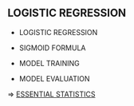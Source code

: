 ## LOGISTIC REGRESSION

- LOGISTIC REGRESSION 

- SIGMOID FORMULA

- MODEL TRAINING

- MODEL EVALUATION

=> [ESSENTIAL STATISTICS](https://docs.google.com/spreadsheets/d/1n53VYOBWDdPuCPcoxkatNtCC7MLfR9fLl-9BWlsbRT0/edit?usp=sharing)
